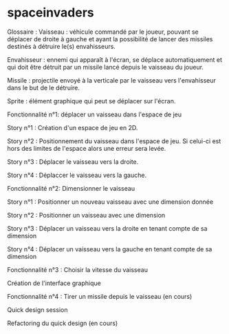 # spaceinvaders
Glossaire :
Vaisseau : véhicule commandé par le joueur, pouvant se déplacer de droite à gauche et ayant la possibilité de lancer des missiles destinés à détruire le(s) envahisseurs.

Envahisseur : ennemi qui apparaît à l'écran, se déplace automatiquement et qui doit être détruit par un missile lancé depuis le vaisseau du joueur.

Missile : projectile envoyé à la verticale par le vaisseau vers l'envahisseur dans le but de le détruire.

Sprite : élément graphique qui peut se déplacer sur l'écran.


Fonctionnalité n°1: déplacer un vaisseau dans l'espace de jeu

  Story n°1 : Création d'un espace de jeu en 2D.
  
  Story n°2 : Positionnement du vaisseau dans l'espace de jeu. 
  Si celui-ci est hors des limites de l'espace alors une erreur sera levée.
  
  Story n°3 : Déplacer le vaisseau vers la droite.
  
  Story n°4 : Déplaccer le vaisseau vers la gauche.
  
Fonctionnalité n°2: Dimensionner le vaisseau

  Story n°1 : Positionner un nouveau vaisseau avec une dimension donnée
  
  Story n°2 : Positionner un vaisseau avec une dimension
  
  Story n°3 : Déplacer un vaisseau vers la droite en tenant compte de sa dimension 
  
  Story n°4 : Déplacer un vaisseau vers la gauche en tenant compte de sa dimension
  
Fonctionnalité n°3 : Choisir la vitesse du vaisseau 

Création de l'interface graphique

Fonctionnalité n°4 : Tirer un missile depuis le vaisseau (en cours)
 
  Quick design session 
  
  Refactoring du quick design (en cours)
  
  
  
  
  
  
  
